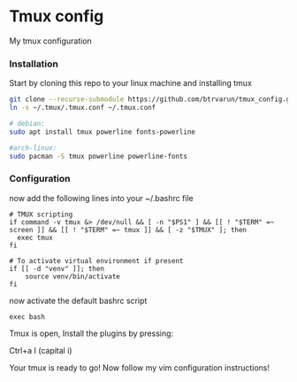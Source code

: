 # Tmux config
My tmux configuration

### Installation

Start by cloning this repo to your linux machine and installing tmux

```bash
git clone --recurse-submodule https://github.com/btrvarun/tmux_config.git ~/.tmux/
ln -s ~/.tmux/.tmux.conf ~/.tmux.conf

# debian:
sudo apt install tmux powerline fonts-powerline

#arch-linux:
sudo pacman -S tmux powerline powerline-fonts
```

### Configuration


now add the following lines into your ~/.bashrc file
```
# TMUX scripting
if command -v tmux &> /dev/null && [ -n "$PS1" ] && [[ ! "$TERM" =~ screen ]] && [[ ! "$TERM" =~ tmux ]] && [ -z "$TMUX" ]; then
  exec tmux
fi

# To activate virtual environment if present
if [[ -d "venv" ]]; then
	source venv/bin/activate
fi
```

now activate the default bashrc script
```
exec bash
```

Tmux is open, Install the plugins by pressing: 

Ctrl+a I (capital i)

Your tmux is ready to go! Now follow my vim configuration instructions!
